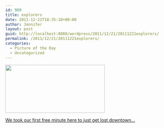 ```yaml
---
id: 909
title: explorers
date: 2011-12-21T18:35:18+00:00
author: Jennifer
layout: post
guid: http://localhost:8888/wordpress/2011/12/21/20111221explorers/
permalink: /2011/12/21/20111221explorers/
categories:
  - Picture of the Day
  - Uncategorized
---
```

[<img title="IMG_0409" height="150" alt="" width="310" class="alignnone size-thumbnail wp-image-1288" src="http://static.squarespace.com/static/50db6bb3e4b015296cd43789/50dfa5b1e4b0dc6320e0b5ea/50dfa5b3e4b0dc6320e0b894/1324492435000/?format=original" />](http://www.flickr.com/photos/jenniferandJennifers_photos/sets/72157628692402457/)
  
[We took our first free minute here to just get lost downtown&#8230;](http://www.flickr.com/photos/jenniferandJennifers_photos/sets/72157628692402457/)